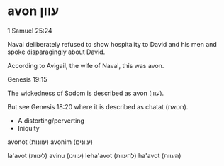 # avon עוון

1 Samuel 25:24

Naval deliberately refused to show hospitality to David and his men and spoke disparagingly about David.

According to Avigail, the wife of Naval, this was avon.

Genesis 19:15

The wickedness of Sodom is described as avon (עוון).

But see Genesis 18:20 where it is described as chatat (חטאת).

- A distorting/perverting
- Iniquity

avonot (עוונות)
avonim (עוונים)

la'avot (לעוות)
    avinu (עווינו)
leha'avot (להעוות)
    ha'avot (העוות)